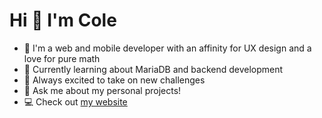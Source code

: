 # Hi 🐸 I'm Cole

- 🔭 I'm a web and mobile developer with an affinity for UX design and a love for pure math
- 🌱 Currently learning about MariaDB and backend development
- 🧗 Always excited to take on new challenges
- 💬 Ask me about my personal projects!
- 💻 Check out [my website](https://colecharb.com)
